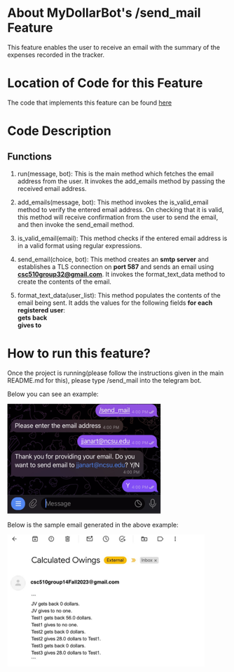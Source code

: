 # About MyDollarBot's /send_mail Feature
This feature enables the user to receive an email with the summary of the expenses recorded in the tracker.

# Location of Code for this Feature
The code that implements this feature can be found [here](https://github.com/Fall-2023-SE-Group-14/DollarBot/blob/updated_doco/code/send_mail.py)

# Code Description
## Functions

1. run(message, bot):
This is the main method which fetches the email address from the user. It invokes the add_emails method by passing the received email address.

2. add_emails(message, bot):
This method invokes the is_valid_email method to verify the entered email address. On checking that it is valid, this method will receive confirmation from the user to send the email, and then invoke the send_email method.

3. is_valid_email(email):
This method checks if the entered email address is in a valid format using regular expressions.

4. send_email(choice, bot):
This method creates an **smtp server** and establishes a TLS connection on **port 587** and sends an email using **csc510group32@gmail.com**. It invokes the format_text_data method to create the contents of the email.

5. format_text_data(user_list):
This method populates the contents of the email being sent. It adds the values for the following fields **for each registered user**:\
**gets back** \
**gives to**

# How to run this feature?
Once the project is running(please follow the instructions given in the main README.md for this), please type /send_mail into the telegram bot.

Below you can see an example:

<img src="./sendmail.png" width="350" height="250">

Below is the sample email generated in the above example:

<img src="./sendmailss.jpeg" width="450" height="300">
